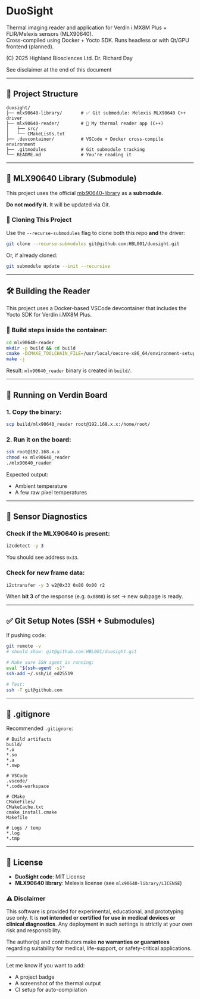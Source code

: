 # DuoSight

Thermal imaging reader and application for Verdin i.MX8M Plus + FLIR/Melexis sensors (MLX90640).\
Cross-compiled using Docker + Yocto SDK. Runs headless or with Qt/GPU frontend (planned).

(C) 2025 Highland Biosciences Ltd.  Dr. Richard Day

See disclaimer at the end of this document

---

## 📁 Project Structure

```
duosight/
├── mlx90640-library/       # ✅ Git submodule: Melexis MLX90640 C++ driver
├── mlx90640-reader/        # 🧠 My thermal reader app (C++)
│   ├── src/
│   └── CMakeLists.txt
├── .devcontainer/          # VSCode + Docker cross-compile environment
├── .gitmodules             # Git submodule tracking
└── README.md               # You're reading it
```

---

## 🤩 MLX90640 Library (Submodule)

This project uses the official [mlx90640-library](https://github.com/melexis/mlx90640-library) as a **submodule**.

**Do not modify it.** It will be updated via Git.

### 🔁 Cloning This Project

Use the `--recurse-submodules` flag to clone both this repo **and** the driver:

```bash
git clone --recurse-submodules git@github.com:HBL001/duosight.git
```

Or, if already cloned:

```bash
git submodule update --init --recursive
```

---

## 🛠️ Building the Reader

This project uses a Docker-based VSCode devcontainer that includes the Yocto SDK for Verdin i.MX8M Plus.

### 🔧 Build steps inside the container:

```bash
cd mlx90640-reader
mkdir -p build && cd build
cmake -DCMAKE_TOOLCHAIN_FILE=/usr/local/oecore-x86_64/environment-setup-aarch64-tdx-linux ..
make -j
```

Result: `mlx90640_reader` binary is created in `build/`.

---

## 🚀 Running on Verdin Board

### 1. Copy the binary:

```bash
scp build/mlx90640_reader root@192.168.x.x:/home/root/
```

### 2. Run it on the board:

```bash
ssh root@192.168.x.x
chmod +x mlx90640_reader
./mlx90640_reader
```

Expected output:

- Ambient temperature
- A few raw pixel temperatures

---

## 🧪 Sensor Diagnostics

### Check if the MLX90640 is present:

```bash
i2cdetect -y 3
```

You should see address `0x33`.

### Check for new frame data:

```bash
i2ctransfer -y 3 w2@0x33 0x80 0x00 r2
```

When **bit 3** of the response (e.g. `0x0808`) is set → new subpage is ready.

---

## ✅ Git Setup Notes (SSH + Submodules)

If pushing code:

```bash
git remote -v
# should show: git@github.com:HBL001/duosight.git

# Make sure SSH agent is running:
eval "$(ssh-agent -s)"
ssh-add ~/.ssh/id_ed25519

# Test:
ssh -T git@github.com
```

---

## 𞷹 .gitignore

Recommended `.gitignore`:

```
# Build artifacts
build/
*.o
*.so
*.a
*.swp

# VSCode
.vscode/
*.code-workspace

# CMake
CMakeFiles/
CMakeCache.txt
cmake_install.cmake
Makefile

# Logs / temp
*.log
*.tmp
```

---

## 📄 License

- **DuoSight code**: MIT License
- **MLX90640 library**: Melexis license (see `mlx90640-library/LICENSE`)

### ⚠️ Disclaimer

This software is provided for experimental, educational, and prototyping use only. It is **not intended or certified for use in medical devices or clinical diagnostics**. Any deployment in such settings is strictly at your own risk and responsibility.

The author(s) and contributors make **no warranties or guarantees** regarding suitability for medical, life-support, or safety-critical applications.

---

Let me know if you want to add:

- A project badge
- A screenshot of the thermal output
- CI setup for auto-compilation

